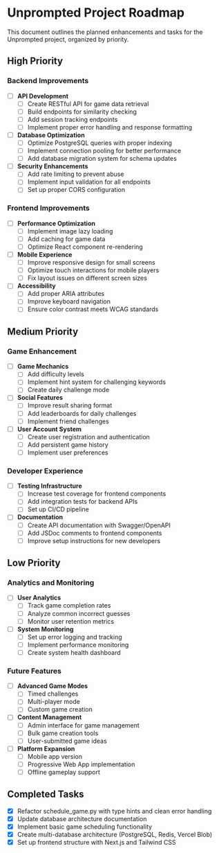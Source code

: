 # Unprompted Project Roadmap

This document outlines the planned enhancements and tasks for the Unprompted project, organized by priority.

## High Priority

### Backend Improvements

- [ ] **API Development**
  - [ ] Create RESTful API for game data retrieval
  - [ ] Build endpoints for similarity checking
  - [ ] Add session tracking endpoints
  - [ ] Implement proper error handling and response formatting

- [ ] **Database Optimization**
  - [ ] Optimize PostgreSQL queries with proper indexing
  - [ ] Implement connection pooling for better performance
  - [ ] Add database migration system for schema updates

- [ ] **Security Enhancements**
  - [ ] Add rate limiting to prevent abuse
  - [ ] Implement input validation for all endpoints
  - [ ] Set up proper CORS configuration

### Frontend Improvements

- [ ] **Performance Optimization**
  - [ ] Implement image lazy loading
  - [ ] Add caching for game data
  - [ ] Optimize React component re-rendering

- [ ] **Mobile Experience**
  - [ ] Improve responsive design for small screens
  - [ ] Optimize touch interactions for mobile players
  - [ ] Fix layout issues on different screen sizes

- [ ] **Accessibility**
  - [ ] Add proper ARIA attributes
  - [ ] Improve keyboard navigation
  - [ ] Ensure color contrast meets WCAG standards

## Medium Priority

### Game Enhancement

- [ ] **Game Mechanics**
  - [ ] Add difficulty levels
  - [ ] Implement hint system for challenging keywords
  - [ ] Create daily challenge mode

- [ ] **Social Features**
  - [ ] Improve result sharing format
  - [ ] Add leaderboards for daily challenges
  - [ ] Implement friend challenges

- [ ] **User Account System**
  - [ ] Create user registration and authentication
  - [ ] Add persistent game history
  - [ ] Implement user preferences

### Developer Experience

- [ ] **Testing Infrastructure**
  - [ ] Increase test coverage for frontend components
  - [ ] Add integration tests for backend APIs
  - [ ] Set up CI/CD pipeline

- [ ] **Documentation**
  - [ ] Create API documentation with Swagger/OpenAPI
  - [ ] Add JSDoc comments to frontend components
  - [ ] Improve setup instructions for new developers

## Low Priority

### Analytics and Monitoring

- [ ] **User Analytics**
  - [ ] Track game completion rates
  - [ ] Analyze common incorrect guesses
  - [ ] Monitor user retention metrics

- [ ] **System Monitoring**
  - [ ] Set up error logging and tracking
  - [ ] Implement performance monitoring
  - [ ] Create system health dashboard

### Future Features

- [ ] **Advanced Game Modes**
  - [ ] Timed challenges
  - [ ] Multi-player mode
  - [ ] Custom game creation

- [ ] **Content Management**
  - [ ] Admin interface for game management
  - [ ] Bulk game creation tools
  - [ ] User-submitted game ideas

- [ ] **Platform Expansion**
  - [ ] Mobile app version
  - [ ] Progressive Web App implementation
  - [ ] Offline gameplay support

## Completed Tasks

- [x] Refactor schedule_game.py with type hints and clean error handling
- [x] Update database architecture documentation
- [x] Implement basic game scheduling functionality
- [x] Create multi-database architecture (PostgreSQL, Redis, Vercel Blob)
- [x] Set up frontend structure with Next.js and Tailwind CSS